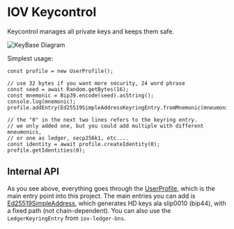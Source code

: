 # IOV Keycontrol

Keycontrol manages all private keys and keeps them safe.

![KeyBase Diagram](../../../docs/KeyBaseDiagram.svg)

Simplest usage:

```
const profile = new UserProfile();

// use 32 bytes if you want more security, 24 word phrase
const seed = await Random.getBytes(16);
const mnemonic = Bip39.encode(seed).asString();
console.log(mnemonic);
profile.addEntry(Ed25519SimpleAddressKeyringEntry.fromMnemonic(mneumonic));

// the "0" in the next two lines refers to the keyring entry.
// we only added one, but you could add multiple with different mneumonics,
// or one as ledger, secp256k1, etc....
const identity = await profile.createIdentity(0);
profile.getIdentities(0);
```

## Internal API

As you see above, everything goes through the [UserProfile](./classes/userprofile.html),
which is the main entry point into this project. The main entries you can add is
[Ed25519SimpleAddress](./classes/ed25519simpleaddresskeyringentry.html), 
which generates HD keys ala slip0010 (bip44), with a fixed path (not chain-dependent).
You can also use the `LedgerKeyringEntry` from `iov-ledger-bns`. 
